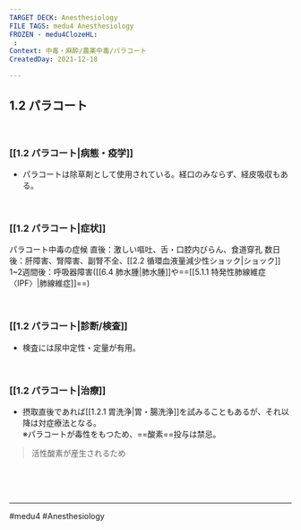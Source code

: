 ```yaml
---
TARGET DECK: Anesthesiology
FILE TAGS: medu4 Anesthesiology
FROZEN - medu4ClozeHL:
 : 
Context: 中毒・麻酔/農薬中毒/パラコート
CreatedDay: 2021-12-18

---
```


## 1.2 パラコート

<br>

### [[1.2 パラコート|病態・疫学]]
* パラコートは除草剤として使用されている。経口のみならず、経皮吸収もある。
 

<br>

### [[1.2 パラコート|症状]]
パラコート中毒の症候
直後：激しい嘔吐、舌・口腔内びらん、食道穿孔
数日後：肝障害、腎障害、副腎不全、[[2.2 循環血液量減少性ショック|ショック]]
1~2週間後：呼吸器障害([[6.4 肺水腫|肺水腫]]や==[[5.1.1 特発性肺線維症〈IPF〉|肺線維症]]==)
<!--ID: 1658991814109-->


<br>

### [[1.2 パラコート|診断/検査]]
* 検査には尿中定性・定量が有用。

<br>

### [[1.2 パラコート|治療]]
* 摂取直後であれば[[1.2.1 胃洗浄|胃・腸洗浄]]を試みることもあるが、それ以降は対症療法となる。  
※パラコートが毒性をもつため、==酸素==投与は禁忌。
>活性酸素が産生されるため
<!--ID: 1640094206129-->






<br><br><br>

---
#medu4 #Anesthesiology 
